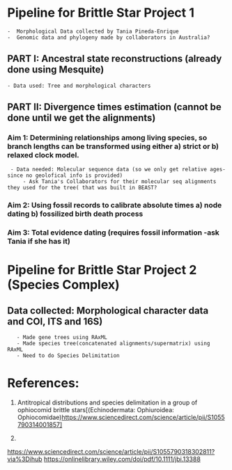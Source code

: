 # Pipeline for Brittle Star Project 1
	-  Morphological Data collected by Tania Pineda-Enrique
	-  Genomic data and phylogeny made by collaborators in Australia?
	
## PART I: Ancestral state reconstructions (already done using Mesquite)
	- Data used: Tree and morphological characters
	
## PART II:  Divergence times estimation (cannot be done until we get the alignments)
### Aim 1: Determining relationships among living species, so branch lengths can be transformed using either a) strict or b) relaxed clock model.
	 
	 - Data needed: Molecular sequence data (so we only get relative ages-since no geolofical info is provided)
         - Ask Tania's Collaborators for their molecular seq alignments they used for the tree( that was built in BEAST?
### Aim 2: Using fossil records to calibrate absolute times a) node dating b) fossilized birth death process
### Aim 3: Total evidence dating (requires fossil information -ask Tania if she has it)


# Pipeline for Brittle Star Project 2 (Species Complex)
## Data collected: Morphological character data and COI, ITS and 16S)
       - Made gene trees using RAxML
       - Made species tree(concatenated alignments/supermatrix) using RAxML
       - Need to do Species Delimitation
       
       

# References:
1. Antitropical distributions and species delimitation in a group of ophiocomid brittle stars[(Echinodermata: Ophiuroidea: Ophiocomidae)https://www.sciencedirect.com/science/article/pii/S1055790314001857]

2. 

https://www.sciencedirect.com/science/article/pii/S1055790318302811?via%3Dihub
 https://onlinelibrary.wiley.com/doi/pdf/10.1111/jbi.13388


